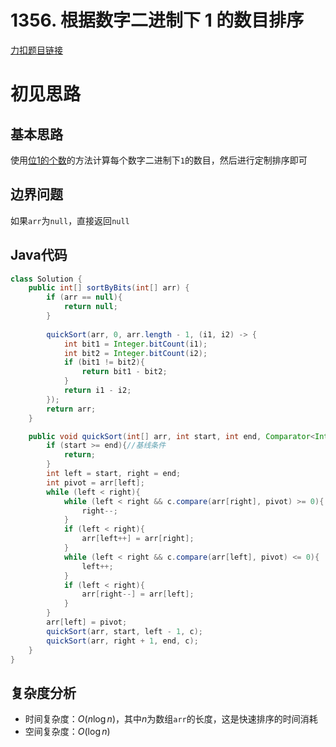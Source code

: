 # 1356. 根据数字二进制下 1 的数目排序

[力扣题目链接](https://leetcode-cn.com/problems/sort-integers-by-the-number-of-1-bits/)


# 初见思路

## 基本思路

使用<a href="./0191. 位1的个数.md">位1的个数</a>的方法计算每个数字二进制下`1`的数目，然后进行定制排序即可

## 边界问题

如果`arr`为`null`，直接返回`null`

## Java代码
```java
class Solution {
    public int[] sortByBits(int[] arr) {
        if (arr == null){
            return null;
        }
        
        quickSort(arr, 0, arr.length - 1, (i1, i2) -> {
            int bit1 = Integer.bitCount(i1);
            int bit2 = Integer.bitCount(i2);
            if (bit1 != bit2){
                return bit1 - bit2;
            }
            return i1 - i2;
        });
        return arr;
    }

    public void quickSort(int[] arr, int start, int end, Comparator<Integer> c){
        if (start >= end){//基线条件
            return;
        }
        int left = start, right = end;
        int pivot = arr[left];
        while (left < right){
            while (left < right && c.compare(arr[right], pivot) >= 0){
                right--;
            }
            if (left < right){
                arr[left++] = arr[right];
            }
            while (left < right && c.compare(arr[left], pivot) <= 0){
                left++;
            }
            if (left < right){
                arr[right--] = arr[left];
            }
        }
        arr[left] = pivot;
        quickSort(arr, start, left - 1, c);
        quickSort(arr, right + 1, end, c);
    }
}
```

## 复杂度分析
- 时间复杂度：$O(n \log n)$，其中$n$为数组`arr`的长度，这是快速排序的时间消耗
- 空间复杂度：$O(\log n)$